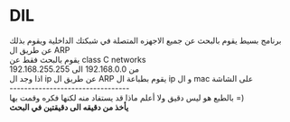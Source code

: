 # DIL

برنامج بسيط يقوم بالبحث عن جميع الاجهزه المتصلة في شبكتك الداخلية ويقوم بذلك عن طريق ال ARP \
يقوم بالبحث فقط عن class C networks\
من 192.168.0.0 الى 192.168.255.255\
اذا وجد ال ip عن طريق ال ARP يقوم بطباعة ال ip و ال mac على الشاشة\
---------------------------------\
بالطبع هو ليس دقيق ولا أعلم ماذا قد يستفاد منه لكنها فكره وقمت بها =)\
**يأخذ من دقيقه الى دقيقتين في البحث**
